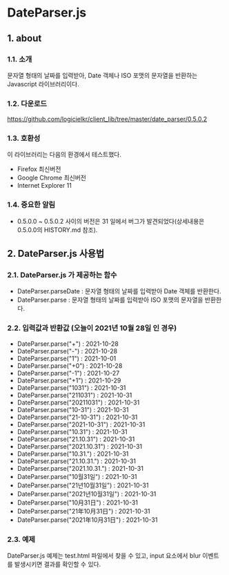 # DateParser.js

## 1. about

### 1.1. 소개 

문자열 형태의 날짜를 입력받아, Date 객체나 ISO 포맷의 문자열을 반환하는 Javascript 라이브러리이다.

### 1.2. 다운로드

https://github.com/logicielkr/client_lib/tree/master/date_parser/0.5.0.2

### 1.3. 호환성

이 라이브러리는 다음의 환경에서 테스트했다.

- Firefox 최신버전
- Google Chrome 최신버전
- Internet Explorer 11

### 1.4. 중요한 알림

- 0.5.0.0 ~ 0.5.0.2 사이의 버전은 31 일에서 버그가 발견되었다(상세내용은 0.5.0.0의 HISTORY.md 참조).

## 2. DateParser.js 사용법

### 2.1. DateParser.js 가 제공하는 함수

- DateParser.parseDate : 문자열 형태의 날짜를 입력받아 Date 객체를 반환한다.
- DateParser.parse : 문자열 형태의 날짜를 입력받아 ISO 포맷의 문자열을 반환한다.

### 2.2. 입력값과 반환값 (오늘이 2021년 10월 28일 인 경우)

- DateParser.parse("+") : 2021-10-28
- DateParser.parse("-") : 2021-10-28
- DateParser.parse("1") : 2021-10-01
- DateParser.parse("+0") : 2021-10-28
- DateParser.parse("-1") : 2021-10-27
- DateParser.parse("+1") : 2021-10-29
- DateParser.parse("1031") : 2021-10-31
- DateParser.parse("211031") : 2021-10-31
- DateParser.parse("20211031") : 2021-10-31
- DateParser.parse("10-31") : 2021-10-31
- DateParser.parse("21-10-31") : 2021-10-31
- DateParser.parse("2021-10-31") : 2021-10-31
- DateParser.parse("10.31") : 2021-10-31
- DateParser.parse("21.10.31") : 2021-10-31
- DateParser.parse("2021.10.31") : 2021-10-31
- DateParser.parse("10.31.") : 2021-10-31
- DateParser.parse("21.10.31.") : 2021-10-31
- DateParser.parse("2021.10.31.") : 2021-10-31
- DateParser.parse("10월31일") : 2021-10-31
- DateParser.parse("21년10월31일") : 2021-10-31
- DateParser.parse("2021년10월31일") : 2021-10-31
- DateParser.parse("10月31日") : 2021-10-31
- DateParser.parse("21年10月31日") : 2021-10-31
- DateParser.parse("2021年10月31日") : 2021-10-31

### 2.3. 예제

DateParser.js 예제는 test.html 파일에서 찾을 수 있고, input 요소에서 blur 이벤트를 발생시키면 결과를 확인할 수 있다.
